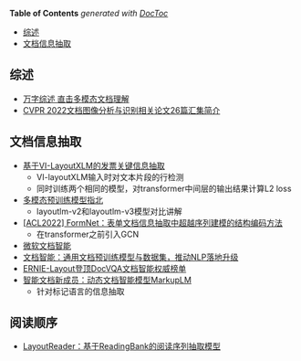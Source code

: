 <!-- START doctoc generated TOC please keep comment here to allow auto update -->
<!-- DON'T EDIT THIS SECTION, INSTEAD RE-RUN doctoc TO UPDATE -->
**Table of Contents**  *generated with [DocToc](https://github.com/thlorenz/doctoc)*

- [综述](#%E7%BB%BC%E8%BF%B0)
- [文档信息抽取](#%E6%96%87%E6%A1%A3%E4%BF%A1%E6%81%AF%E6%8A%BD%E5%8F%96)

<!-- END doctoc generated TOC please keep comment here to allow auto update -->


## 综述

- [万字综述 直击多模态文档理解](https://mp.weixin.qq.com/s/LamcuaGZlsmgmrWGagvgww)
- [CVPR 2022文档图像分析与识别相关论文26篇汇集简介](https://mp.weixin.qq.com/s/rHQ7x1EyKGY0OhZPJWyGwA)


## 文档信息抽取

- [基于VI-LayoutXLM的发票关键信息抽取](https://bbs.huaweicloud.com/blogs/383854)
  - VI-layoutXLM输入时对文本片段的行检测
  - 同时训练两个相同的模型，对transformer中间层的输出结果计算L2 loss
- [多模态预训练模型指北](https://mp.weixin.qq.com/s/x36gft6F6wjeQtnizqgHTA)
  - layoutlm-v2和layoutlm-v3模型对比讲解
- [[ACL2022] FormNet：表单文档信息抽取中超越序列建模的结构编码方法](https://mp.weixin.qq.com/s/TlA9Juj7k-Fd2wMfVck1sw)
  - 在transformer之前引入GCN
- [微软文档智能](https://www.microsoft.com/en-us/research/project/document-ai/)
- [文档智能：通用文档预训练模型与数据集，推动NLP落地升级](https://zhuanlan.zhihu.com/p/190188334)
- [ERNIE-Layout登顶DocVQA文档智能权威榜单](https://baijiahao.baidu.com/s?id=1711853430432967285&wfr=spider&for=pc)
- [智能文档新成员：动态文档智能模型MarkupLM](https://zhuanlan.zhihu.com/p/438072814)
  - 针对标记语言的信息抽取

## 阅读顺序
- [LayoutReader：基于ReadingBank的阅读序列抽取模型](https://zhuanlan.zhihu.com/p/429471372)
